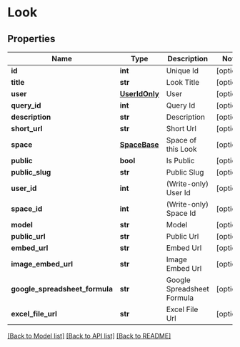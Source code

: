 # Look

## Properties
Name | Type | Description | Notes
------------ | ------------- | ------------- | -------------
**id** | **int** | Unique Id | [optional] 
**title** | **str** | Look Title | [optional] 
**user** | [**UserIdOnly**](UserIdOnly.md) | User | [optional] 
**query_id** | **int** | Query Id | [optional] 
**description** | **str** | Description | [optional] 
**short_url** | **str** | Short Url | [optional] 
**space** | [**SpaceBase**](SpaceBase.md) | Space of this Look | [optional] 
**public** | **bool** | Is Public | [optional] 
**public_slug** | **str** | Public Slug | [optional] 
**user_id** | **int** | (Write-only) User Id | [optional] 
**space_id** | **int** | (Write-only) Space Id | [optional] 
**model** | **str** | Model | [optional] 
**public_url** | **str** | Public Url | [optional] 
**embed_url** | **str** | Embed Url | [optional] 
**image_embed_url** | **str** | Image Embed Url | [optional] 
**google_spreadsheet_formula** | **str** | Google Spreadsheet Formula | [optional] 
**excel_file_url** | **str** | Excel File Url | [optional] 

[[Back to Model list]](../README.md#documentation-for-models) [[Back to API list]](../README.md#documentation-for-api-endpoints) [[Back to README]](../README.md)


